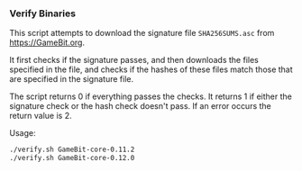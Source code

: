 ### Verify Binaries
This script attempts to download the signature file `SHA256SUMS.asc` from https://GameBit.org.

It first checks if the signature passes, and then downloads the files specified in the file, and checks if the hashes of these files match those that are specified in the signature file.

The script returns 0 if everything passes the checks. It returns 1 if either the signature check or the hash check doesn't pass. If an error occurs the return value is 2.

Usage:

```sh
./verify.sh GameBit-core-0.11.2
./verify.sh GameBit-core-0.12.0
```
